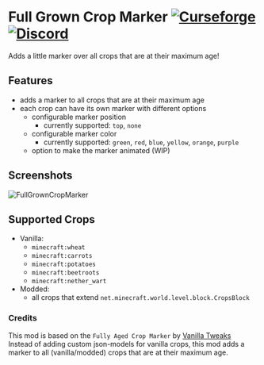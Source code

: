 # Full Grown Crop Marker [![Curseforge](http://cf.way2muchnoise.eu/full_834457_downloads.svg)](https://www.curseforge.com/minecraft/mc-mods/full-grown-crop-marker) [![Discord](https://img.shields.io/discord/639540436524072970?color=0a48c4&label=%20&logo=discord&logoColor=FFF)](https://discord.gg/bhUaWhq)

Adds a little marker over all crops that are at their maximum age!

## Features

- adds a marker to all crops that are at their maximum age
- each crop can have its own marker with different options
    - configurable marker position
        - currently supported: `top`, `none`
    - configurable marker color
        - currently supported: `green`, `red`, `blue`, `yellow`, `orange`, `purple`
    - option to make the marker animated (WIP)

## Screenshots

![FullGrownCropMarker](https://i.ibb.co/gD7GDSB/Full-Grown-Crop-Marker.png)

## Supported Crops

- Vanilla:
    - `minecraft:wheat`
    - `minecraft:carrots`
    - `minecraft:potatoes`
    - `minecraft:beetroots`
    - `minecraft:nether_wart`
- Modded:
    - all crops that extend `net.minecraft.world.level.block.CropsBlock`

### Credits

This mod is based on the `Fully Aged Crop Marker` by [Vanilla Tweaks](https://vanillatweaks.net/)  
Instead of adding custom json-models for vanilla crops, this mod adds a marker to all (vanilla/modded) crops that are at
their maximum age.
